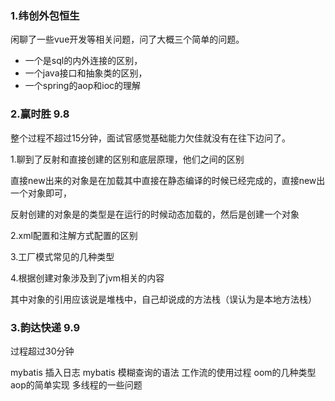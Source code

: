 ### 1.纬创外包恒生

闲聊了一些vue开发等相关问题，问了大概三个简单的问题。

- 一个是sql的内外连接的区别，
- 一个java接口和抽象类的区别，
- 一个spring的aop和ioc的理解

### 2.赢时胜 9.8

整个过程不超过15分钟，面试官感觉基础能力欠佳就没有在往下边问了。

1.聊到了反射和直接创建的区别和底层原理，他们之间的区别

直接new出来的对象是在加载其中直接在静态编译的时候已经完成的，直接new出一个对象即可，

反射创建的对象是的类型是在运行的时候动态加载的，然后是创建一个对象

2.xml配置和注解方式配置的区别

3.工厂模式常见的几种类型

4.根据创建对象涉及到了jvm相关的内容

其中对象的引用应该说是堆栈中，自己却说成的方法栈（误认为是本地方法栈）

### 3.韵达快递  9.9

过程超过30分钟

mybatis 插入日志
mybatis 模糊查询的语法
工作流的使用过程
oom的几种类型
aop的简单实现
多线程的一些问题